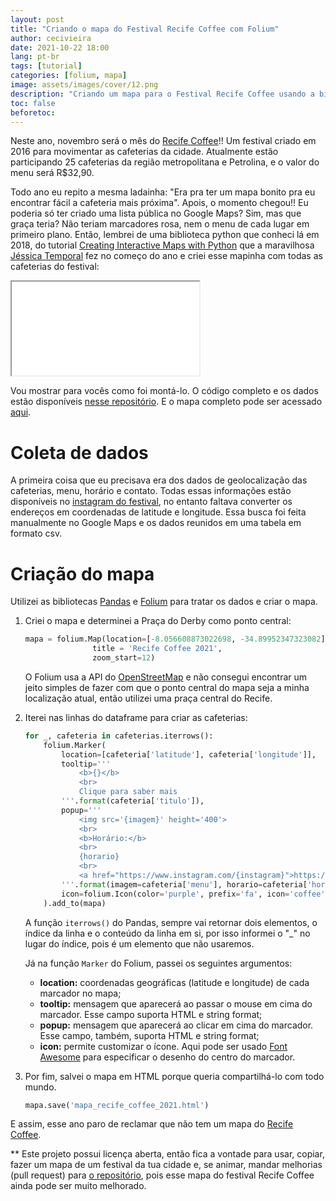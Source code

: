 ```yaml
---
layout: post
title: "Criando o mapa do Festival Recife Coffee com Folium"
author: cecivieira
date: 2021-10-22 18:00
lang: pt-br
tags: [tutorial]
categories: [folium, mapa]
image: assets/images/cover/12.png
description: "Criando um mapa para o Festival Recife Coffee usando a biblioteca Folium."
toc: false
beforetoc: 
---
```

Neste ano, novembro será o mês do [Recife Coffee](https://www.instagram.com/recifecoffeeoficial/)!! Um festival criado em 2016 para movimentar as cafeterias da cidade. Atualmente estão participando 25 cafeterias da região metropolitana e Petrolina, e o valor do menu será R$32,90.

Todo ano eu repito a mesma ladainha: "Era pra ter um mapa bonito pra eu encontrar fácil a cafeteria mais próxima". Apois, o momento chegou!! Eu poderia só ter criado uma lista pública no Google Maps? Sim, mas que graça teria? Não teriam marcadores rosa, nem o menu de cada lugar em primeiro plano. Então, lembrei de uma biblioteca python que conheci lá em 2018, do tutorial [Creating Interactive Maps with Python](https://youtu.be/FdqDgoG-SFM) que a maravilhosa [Jéssica Temporal](https://jtemporal.com/) fez no começo do ano e criei esse mapinha com todas as cafeterias do festival:

<div class="embed-responsive embed-responsive-16by9">
  <iframe class="embed-responsive-item" src="../../assets/images/2021-10-22/mapa_recife_coffee_2021.html" allowfullscreen></iframe>
</div>

Vou mostrar para vocês como foi montá-lo.  O código completo e os dados estão disponíveis [nesse repositório](https://github.com/cecivieira/mapa-recife-coffee). E o mapa completo pode ser acessado [aqui](https://cecivieira.com/assets/images/2021-10-22/mapa_recife_coffee_2021.html).

# Coleta de dados

A primeira coisa que eu precisava era dos dados de geolocalização das cafeterias, menu, horário e contato. Todas essas informações estão disponíveis no [instagram do festival](https://www.instagram.com/recifecoffeeoficial/), no entanto faltava converter os endereços em coordenadas de latitude e longitude. Essa busca foi feita manualmente no Google Maps e os dados reunidos em uma tabela em formato csv.

# Criação do mapa

Utilizei as bibliotecas [Pandas](https://pandas.pydata.org/docs/) e [Folium](https://python-visualization.github.io/folium/index.html) para tratar os dados e criar o mapa.

1. Criei o mapa e determinei a Praça do Derby como ponto central:
   ```python
   mapa = folium.Map(location=[-8.056608873022698, -34.89952347323082], #Praça do Derby
                  title = 'Recife Coffee 2021',
                  zoom_start=12)
   ```
    O Folium usa a API do [OpenStreetMap](https://www.openstreetmap.org/) e não consegui encontrar um jeito simples de fazer com que o ponto central do mapa seja a minha localização atual, então utilizei uma praça central do Recife.

2. Iterei nas linhas do dataframe para criar as cafeterias:
    ```python
    for _, cafeteria in cafeterias.iterrows():    
        folium.Marker(
            location=[cafeteria['latitude'], cafeteria['longitude']],
            tooltip='''
                <b>{}</b>
                <br>
                Clique para saber mais
            '''.format(cafeteria['titulo']),
            popup='''
                <img src='{imagem}' height='400'> 
                <br> 
                <b>Horário:</b>
                <br>
                {horario}
                <br>
                <a href="https://www.instagram.com/{instagram}">https://www.instagram.com/{instagram}</a>
            '''.format(imagem=cafeteria['menu'], horario=cafeteria['horario'], instagram=cafeteria['instagram']),
            icon=folium.Icon(color='purple', prefix='fa', icon='coffee')
        ).add_to(mapa)
    ```
    A função `iterrows()` do Pandas, sempre vai retornar dois elementos, o índice da linha e o conteúdo da linha em si, por isso informei o "_" no lugar do índice, pois é um elemento que não usaremos.

    Já na função `Marker` do Folium, passei os seguintes argumentos:
    - **location:** coordenadas geográficas (latitude e longitude) de cada marcador no mapa;
    - **tooltip:** mensagem que aparecerá ao passar o mouse em cima do marcador. Esse campo suporta HTML e string format;
    - **popup:** mensagem que aparecerá ao clicar em cima do marcador. Esse campo, também, suporta HTML e string format;
    - **icon:** permite customizar o ícone. Aqui pode ser usado [Font Awesome](https://fontawesome.com/) para especificar o desenho do centro do marcador.

3. Por fim, salvei o mapa em HTML porque queria compartilhá-lo com todo mundo.
   ```python
   mapa.save('mapa_recife_coffee_2021.html')
   ```

E assim, esse ano paro de reclamar que não tem um mapa do [Recife Coffee](https://www.instagram.com/recifecoffeeoficial/).

** Este projeto possui licença aberta, então fica a vontade para usar, copiar, fazer um mapa de um festival da tua cidade e, se animar, mandar melhorias (pull request) para [o repositório](https://github.com/cecivieira/mapa-recife-coffee), pois esse mapa do festival Recife Coffee ainda pode ser muito melhorado.